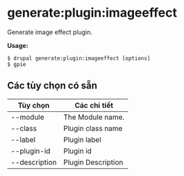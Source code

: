 # generate:plugin:imageeffect
Generate image effect plugin.

**Usage:**
```
$ drupal generate:plugin:imageeffect [options]
$ gpie  
```

## Các tùy chọn có sẵn
Tùy chọn | Các chi tiết
-------|-------------
--module | The Module name.
--class | Plugin class name
--label | Plugin label
--plugin-id | Plugin id
--description | Plugin Description
